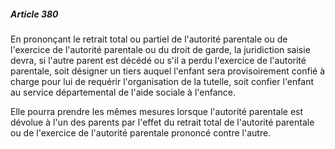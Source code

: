 ##### Article 380

En prononçant le retrait total ou partiel de l'autorité parentale ou de l'exercice de l'autorité parentale ou du droit de garde, la juridiction saisie devra, si l'autre parent est décédé ou s'il a perdu l'exercice de l'autorité parentale, soit désigner un tiers auquel l'enfant sera provisoirement confié à charge pour lui de requérir l'organisation de la tutelle, soit confier l'enfant au service départemental de l'aide sociale à l'enfance.

Elle pourra prendre les mêmes mesures lorsque l'autorité parentale est dévolue à l'un des parents par l'effet du retrait total de l'autorité parentale ou de l'exercice de l'autorité parentale prononcé contre l'autre.

